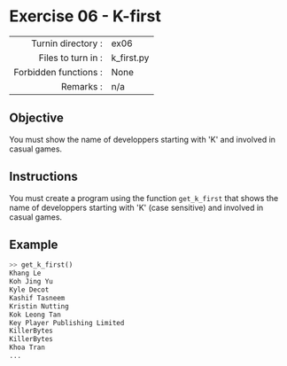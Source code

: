 # Exercise 06 - K-first

|                         |                    |
| -----------------------:| ------------------ |
|   Turnin directory :    |  ex06              |
|   Files to turn in :    |  k_first.py        |
|   Forbidden functions : |  None              |
|   Remarks :             |  n/a               |


## Objective

You must show the name of developpers starting with 'K' and involved in casual games.

## Instructions

You must create a program using the function `get_k_first` that shows the name of developpers starting with 'K' (case sensitive) and involved in casual games.

## Example

```python
>> get_k_first()
Khang Le
Koh Jing Yu
Kyle Decot
Kashif Tasneem
Kristin Nutting
Kok Leong Tan
Key Player Publishing Limited
KillerBytes
KillerBytes
Khoa Tran
...
```
